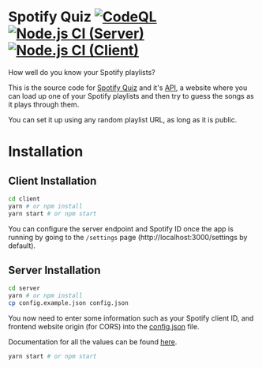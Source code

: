 # Spotify Quiz [![CodeQL](https://github.com/NachoToast/SpotifyQuiz/actions/workflows/codeql-analysis.yml/badge.svg)](https://github.com/NachoToast/SpotifyQuiz/actions/workflows/codeql-analysis.yml) [![Node.js CI (Server)](https://github.com/NachoToast/SpotifyQuiz/actions/workflows/node.js.server.yml/badge.svg)](https://github.com/NachoToast/SpotifyQuiz/actions/workflows/node.js.server.yml) [![Node.js CI (Client)](https://github.com/NachoToast/SpotifyQuiz/actions/workflows/node.js.client.yml/badge.svg)](https://github.com/NachoToast/SpotifyQuiz/actions/workflows/node.js.client.yml)

How well do you know your Spotify playlists?

This is the source code for [Spotify Quiz](https://spotify.nachotoast.com/) and it's [API](https://spq.nachotoast.com/), a website where you can load up one of your Spotify playlists and then try to guess the songs as it plays through them.

You can set it up using any random playlist URL, as long as it is public.

# Installation

## Client Installation

```sh
cd client
yarn # or npm install
yarn start # or npm start
```

You can configure the server endpoint and Spotify ID once the app is running by going to the `/settings` page (http://localhost:3000/settings by default).

## Server Installation

```sh
cd server
yarn # or npm install
cp config.example.json config.json
```

You now need to enter some information such as your Spotify client ID, and frontend website origin (for CORS) into the [config.json](server/config.json) file.

Documentation for all the values can be found [here](server/src/config.ts).

```sh
yarn start # or npm start
```
